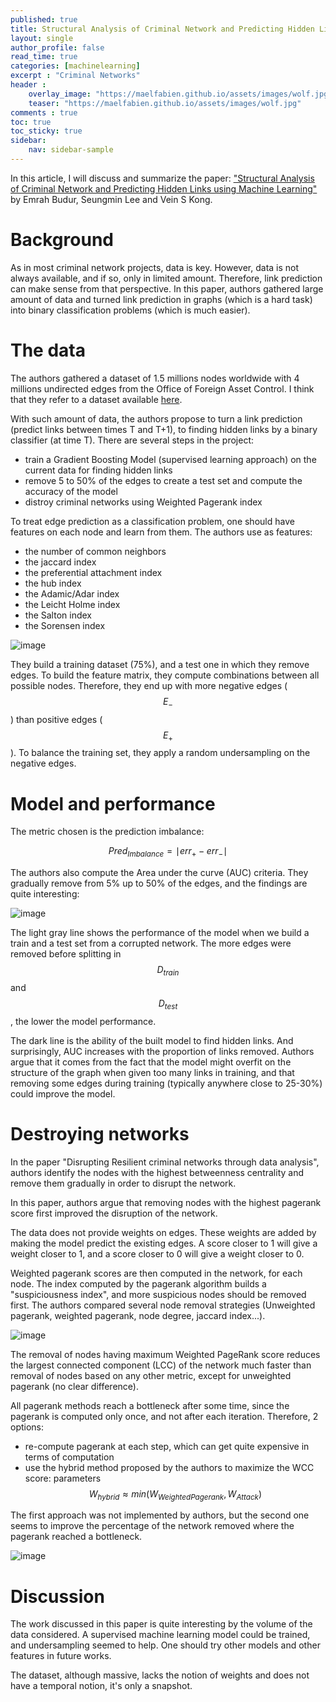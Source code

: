 ```yaml
---
published: true
title: Structural Analysis of Criminal Network and Predicting Hidden Links using Machine Learning
layout: single
author_profile: false
read_time: true
categories: [machinelearning]
excerpt : "Criminal Networks"
header :
    overlay_image: "https://maelfabien.github.io/assets/images/wolf.jpg"
    teaser: "https://maelfabien.github.io/assets/images/wolf.jpg"
comments : true
toc: true
toc_sticky: true
sidebar:
    nav: sidebar-sample
---
```


In this article, I will discuss and summarize the paper: ["Structural Analysis of Criminal Network and Predicting Hidden Links using Machine Learning"](https://arxiv.org/pdf/1507.05739.pdf) by Emrah Budur, Seungmin Lee and Vein S Kong.

<script type="text/javascript" async
src="https://cdn.mathjax.org/mathjax/latest/MathJax.js?config=TeX-MML-AM_CHTML">
</script>

# Background

As in most criminal network projects, data is key. However, data is not always available, and if so, only in limited amount. Therefore, link prediction can make sense from that perspective. In this paper, authors gathered large amount of data and turned link prediction in graphs (which is a hard task) into binary classification problems (which is much easier).

# The data

The authors gathered a dataset of 1.5 millions nodes worldwide with 4 millions undirected edges from the Office of Foreign Asset Control. I think that they refer to a dataset available [here](https://www.treasury.gov/resource-center/sanctions/SDN-List/Pages/sdn_data.aspx).

With such amount of data, the authors propose to turn a link prediction (predict links between times T and T+1), to finding hidden links by a binary classifier (at time T). There are several steps in the project:
- train a Gradient Boosting Model (supervised learning approach) on the current data for finding hidden links
- remove 5 to 50% of the edges to create a test set and compute the accuracy of the model
- distroy criminal networks using Weighted Pagerank index

To treat edge prediction as a classification problem, one should have features on each node and learn from them. The authors use as features:
- the number of common neighbors
- the jaccard index
- the preferential attachment index
- the hub index
- the Adamic/Adar index
- the Leicht Holme index
- the Salton index
- the Sorensen index

![image](https://maelfabien.github.io/assets/images/graph2feat.png)

They build a training dataset (75%), and a test one in which they remove edges. To build the feature matrix, they compute combinations between all possible nodes. Therefore, they end up with more negative edges ($$ E_{-} $$) than positive edges ($$ E_{+} $$). To balance the training set, they apply a random undersampling on the negative edges.

# Model and performance

The metric chosen is the prediction imbalance:

$$ Pred_{Imbalance} = \mid err_{+} − err_{-} \mid $$

The authors also compute the Area under the curve (AUC) criteria. They gradually remove from 5% up to 50% of the edges, and the findings are quite interesting:

![image](https://maelfabien.github.io/assets/images/res_gbm.png)

The light gray line shows the performance of the model when we build a train and a test set from a corrupted network. The more edges were removed before splitting in $$ D_{train} $$ and $$ D_{test} $$, the lower the model performance. 

The dark line is the ability of the built model to find hidden links. And surprisingly, AUC increases with the proportion of links removed. Authors argue that it comes from the fact that the model might overfit on the structure of the graph when given too many links in training, and that removing some edges during training (typically anywhere close to 25-30%) could improve the model.

# Destroying networks

In the paper "Disrupting Resilient criminal networks through data analysis", authors identify the nodes with the highest betweenness centrality and remove them gradually in order to disrupt the network. 

In this paper, authors argue that removing nodes with the highest pagerank score first improved the disruption of the network.

The data does not provide weights on edges. These weights are added by making the model predict the existing edges. A score closer to 1 will give a weight closer to 1, and a score closer to 0 will give a weight closer to 0.

Weighted pagerank scores are then computed in the network, for each node. The index computed by the pagerank algorithm builds a "suspiciousness index", and more suspicious nodes should be removed first. The authors compared several node removal strategies (Unweighted pagerank, weighted pagerank, node degree, jaccard index...).

![image](https://maelfabien.github.io/assets/images/LCC_3.png)

The removal of nodes having maximum Weighted PageRank score reduces the largest connected component (LCC) of the network much faster than removal of nodes based on any other metric, except for unweighted pagerank (no clear difference).

All pagerank methods reach a bottleneck after some time, since the pagerank is computed only once, and not after each iteration. Therefore, 2 options:
- re-compute pagerank at each step, which can get quite expensive in terms of computation
- use the hybrid method proposed by the authors to maximize the WCC score: parameters $$ W_{hybrid} ≈ min(W_{Weighted Pagerank}, W_{Attack}) $$

The first approach was not implemented by authors, but the second one seems to improve the percentage of the network removed where the pagerank reached a bottleneck.

![image](https://maelfabien.github.io/assets/images/LCC_4.png)

# Discussion

The work discussed in this paper is quite interesting by the volume of the data considered. A supervised machine learning model could be trained, and undersampling seemed to help. One should try other models and other features in future works. 

The dataset, although massive, lacks the notion of weights and does not have a temporal notion, it's only a snapshot.